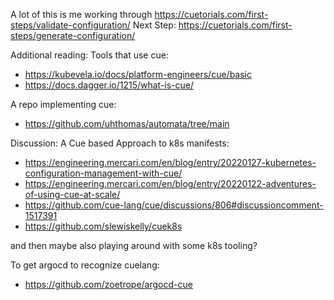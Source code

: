 
A lot of this is me working through https://cuetorials.com/first-steps/validate-configuration/
Next Step: https://cuetorials.com/first-steps/generate-configuration/

Additional reading:
Tools that use cue:
- https://kubevela.io/docs/platform-engineers/cue/basic
- https://docs.dagger.io/1215/what-is-cue/

A repo implementing cue:
- https://github.com/uhthomas/automata/tree/main

Discussion: A Cue based Approach to k8s manifests:
- https://engineering.mercari.com/en/blog/entry/20220127-kubernetes-configuration-management-with-cue/
- https://engineering.mercari.com/en/blog/entry/20220122-adventures-of-using-cue-at-scale/
- https://github.com/cue-lang/cue/discussions/806#discussioncomment-1517391
- https://github.com/slewiskelly/cuek8s

and then maybe also playing around with some k8s tooling?


To get argocd to recognize cuelang:
- https://github.com/zoetrope/argocd-cue 